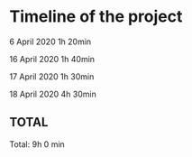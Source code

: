 # Timeline of the project

6 April 2020
1h 20min

16 April 2020
1h 40min

17 April 2020
1h 30min

18 April 2020
4h 30min

## TOTAL
Total: 9h 0 min